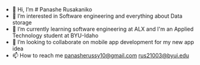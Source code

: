 - 👋 Hi, I’m # Panashe Rusakaniko
- 👀 I’m interested in Software engineering and everything about Data storage
- 🌱 I’m currently learning software engineering at ALX and I'm an Applied Technology student at BYU-Idaho
- 💞️ I’m looking to collaborate on mobile app development for my new app idea
- 📫 How to reach me panasherussy10@gmail.com rus21003@byui.edu

<!---
PanasheR/PanasheR is a ✨ special ✨ repository because its `README.md` (this file) appears on your GitHub profile.
You can click the Preview link to take a look at your changes.
--->
